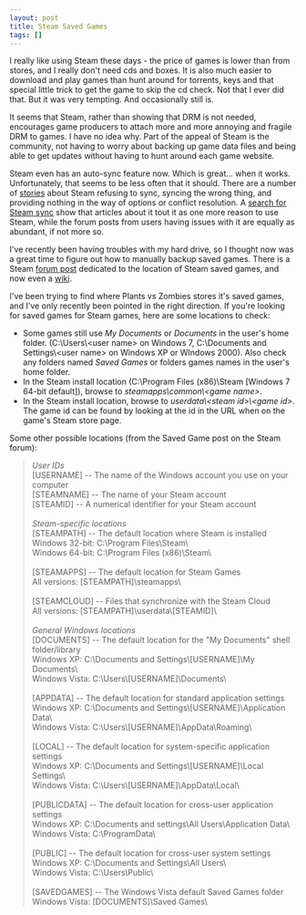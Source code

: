 ```yaml
---
layout: post
title: Steam Saved Games
tags: []
---
```

<p>I really like using Steam these days - the price of games is lower than from stores, and I really don't need cds and boxes. It is also much easier to download and play games than hunt around for torrents, keys and that special little trick to get the game to skip the cd check. Not that I ever did that. But it was very tempting. And occasionally still is.</p>

<p>It seems that Steam, rather than showing that DRM is not needed, encourages game producers to attach more and more annoying and fragile DRM to games. I have no idea why. Part of the appeal of Steam is the community, not having to worry about backing up game data files and being able to get updates without having to hunt around each game website.</p>

<p>Steam even has an auto-sync feature now. Which is great... when it works. Unfortunately, that seems to be less often that it should. There are a number of <a href="http://www.evilavatar.com/forums/showthread.php?t=120964">stories</a> about Steam refusing to sync, syncing the wrong thing, and providing nothing in the way of options or conflict resolution. A <a href="http://www.google.com.au/search?sourceid=chrome&ie=UTF-8&q=steam+sync+cloud">search for Steam sync</a> show that articles about it tout it as one more reason to use Steam, while the forum posts from users having issues with it are equally as abundant, if not more so.</p>

<p>I've recently been having troubles with my hard drive, so I thought now was a great time to figure out how to manually backup saved games. There is a Steam <a href="http://forums.steampowered.com/forums/showthread.php?t=840657">forum post</a> dedicated to the location of Steam saved games, and now even a <a href="http://savelocations.wikia.com/wiki/Main_Page">wiki</a>.</p>

<p>I've been trying to find where Plants vs Zombies stores it's saved games, and I've only recently been pointed in the right direction. If you're looking for saved games for Steam games, here are some locations to check:
<ul>
<li>Some games still use <i>My Documents</i> or <i>Documents</i> in the user's home folder. (C:\Users\&lt;user name&gt; on Windows 7,  C:\Documents and Settings\&lt;user name&gt; on Windows XP or WIndows 2000). Also check any folders named <i>Saved Games</i> or folders games names in the user's home folder.</li>
<li>In the Steam install location (C:\Program Files (x86)\Steam [Windows 7 64-bit default]), browse to <i>steamapps\common\&lt;game name&gt;</i>.</li>
<li>In the Steam install location, browse to <i>userdata\&lt;steam id&gt;\&lt;game id&gt;</i>. The game id can be found by looking at the id in the URL when on the game's Steam store page.</li>
</ul>
</p>

<p>
Some other possible locations (from the Saved Game post on the Steam forum):
<blockquote>
<i>User IDs</i><br>
[USERNAME] -- The name of the Windows account you use on your computer<br>
[STEAMNAME] -- The name of your Steam account<br>
[STEAMID] -- A numerical identifier for your Steam account<br>
<br>
<i>Steam-specific locations</i><br>
[STEAMPATH] -- The default location where Steam is installed<br>
Windows 32-bit: C:\Program Files\Steam\<br>
Windows 64-bit: C:\Program Files (x86)\Steam\<br>
<br>
[STEAMAPPS] -- The default location for Steam Games<br>
All versions: [STEAMPATH]\steamapps\<br>
<br>
[STEAMCLOUD] -- Files that synchronize with the Steam Cloud<br>
All versions: [STEAMPATH]\userdata\[STEAMID]\<br>
<br>
<i>General Windows locations</i><br>
[DOCUMENTS] -- The default location for the "My Documents" shell folder/library<br>
Windows XP: C:\Documents and Settings\[USERNAME]\My Documents\<br>
Windows Vista: C:\Users\[USERNAME]\Documents\<br>
<br>
[APPDATA] -- The default location for standard application settings<br>
Windows XP: C:\Documents and Settings\[USERNAME]\Application Data\<br>
Windows Vista: C:\Users\[USERNAME]\AppData\Roaming\<br>
<br>
[LOCAL] -- The default location for system-specific application settings<br>
Windows XP: C:\Documents and Settings\[USERNAME]\Local Settings\<br>
Windows Vista: C:\Users\[USERNAME]\AppData\Local\<br>
<br>
[PUBLICDATA] -- The default location for cross-user application settings<br>
Windows XP: C:\Documents and settings\All Users\Application Data\<br>
Windows Vista: C:\ProgramData\<br>
<br>
[PUBLIC] -- The default location for cross-user system settings<br>
Windows XP: C:\Documents and Settings\All Users\<br>
Windows Vista: C:\Users\Public\<br>
<br>
[SAVEDGAMES] -- The Windows Vista default Saved Games folder<br>
Windows Vista: [DOCUMENTS]\Saved Games\<br>
</blockquote>
</p>
